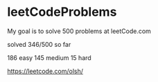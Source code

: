 # leetCodeProblems
My goal is to solve 500 problems at leetCode.com

solved 346/500 so far

186 easy
145 medium
15 hard


https://leetcode.com/olsh/
